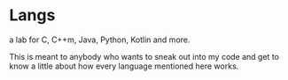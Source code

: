 # Langs

a lab for C, C++m, Java, Python, Kotlin and more.

This is meant to anybody who wants to sneak out into my code
and get to know a little about how every language mentioned here works.